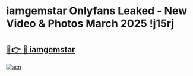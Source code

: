 # iamgemstar Onlyfans Leaked - New Video & Photos March 2025 !j15rj

# <h2><a href="https://vgabrf.iuczelnia.edu.pl?title=iamgemstar&ref=j15rj">🔗👉 🔴 iamgemstar</a></h2>

[![acn](https://github.com/user-attachments/assets/0f9c940e-d8b0-45ae-aac7-cd30a18b3e1c)](https://vgabrf.iuczelnia.edu.pl?title=iamgemstar&ref=j15rj)

